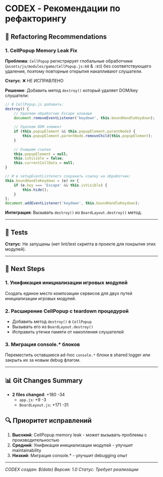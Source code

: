 # CODEX - Рекомендации по рефакторингу

## 🔧 Refactoring Recommendations

### 1. CellPopup Memory Leak Fix

**Проблема**: `CellPopup` регистрирует глобальные обработчики (`assets/js/modules/game/CellPopup.js:68` & `:83`) без соответствующего удаления, поэтому повторные открытия накапливают слушатели.

**Статус**: ❌ НЕ ИСПРАВЛЕНО

**Решение**: Добавить метод `destroy()` который удаляет DOM/key слушатели:

```javascript
// В CellPopup.js добавить:
destroy() {
    // Удаляем обработчик Escape клавиши
    document.removeEventListener('keydown', this.boundHandleKeydown);
    
    // Удаляем DOM элемент
    if (this.popupElement && this.popupElement.parentNode) {
        this.popupElement.parentNode.removeChild(this.popupElement);
    }
    
    // Очищаем ссылки
    this.popupElement = null;
    this.isVisible = false;
    this.currentCellData = null;
}

// И в setupEventListeners сохранить ссылку на обработчик:
this.boundHandleKeydown = (e) => {
    if (e.key === 'Escape' && this.isVisible) {
        this.hide();
    }
};
document.addEventListener('keydown', this.boundHandleKeydown);
```

**Интеграция**: Вызывать `destroy()` из `BoardLayout.destroy()` метод.

---

## 🧪 Tests

**Статус**: Не запущены (нет lint/test скрипта в проекте для покрытия этих модулей).

---

## 🚀 Next Steps

### 1. Унификация инициализации игровых модулей
Создать единое место композиции сервисов для двух путей инициализации игровых модулей.

### 2. Расширение CellPopup с teardown процедурой
- Добавить метод `destroy()` в `CellPopup`
- Вызывать его из `BoardLayout.destroy()`
- Исправить утечки памяти от накопления слушателей

### 3. Миграция console.* блоков
Переместить оставшиеся ad-hoc `console.*` блоки в shared logger или закрыть их за новым debug флагом.

---

## 📊 Git Changes Summary

- **2 files changed**: +180 -34
  - `app.js`: +9 -3
  - `BoardLayout.js`: +171 -31

## 🔍 Приоритет исправлений

1. **Высокий**: CellPopup memory leak - может вызывать проблемы с производительностью
2. **Средний**: Унификация инициализации модулей - улучшит maintainability
3. **Низкий**: Миграция console.* - улучшит debugging опыт

---

*CODEX создан: $(date)*
*Версия: 1.0*
*Статус: Требует реализации*
